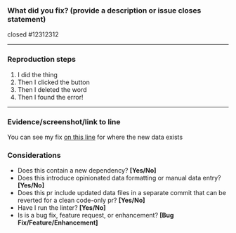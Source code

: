 ### What did you fix? (provide a description or issue closes statement)
closed \#12312312

---

### Reproduction steps
1. I did the thing
1. Then I clicked the button
1. Then I deleted the word
1. Then I found the error!

---

### Evidence/screenshot/link to line

You can see my fix [on this line](#line-number-1235234) for where the new data exists

### Considerations
- Does this contain a new dependency? **[Yes/No]**
- Does this introduce opinionated data formatting or manual data entry? **[Yes/No]**
- Does this pr include updated data files in a separate commit that can be reverted for a clean code-only pr? **[Yes/No]**
- Have I run the linter? **[Yes/No]**
- Is is a bug fix, feature request, or enhancement? **[Bug Fix/Feature/Enhancement]**

